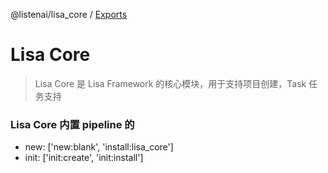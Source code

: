 @listenai/lisa_core / [Exports](modules.md)

# Lisa Core

> Lisa Core 是 Lisa Framework 的核心模块，用于支持项目创建，Task 任务支持

### Lisa Core 内置 pipeline 的

- new: ['new:blank', 'install:lisa_core']
- init: ['init:create', 'init:install']
